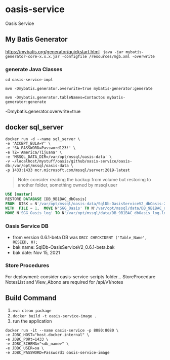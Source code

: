 # oasis-service
Oasis Service

## My Batis Generator
https://mybatis.org/generator/quickstart.html
` java -jar mybatis-generator-core-x.x.x.jar -configfile /resources/mgb.xml -overwrite`
### generate Java Classes
`cd oasis-service-impl`

`mvn -Dmybatis.generator.overwrite=true mybatis-generator:generate`

`mvn -Dmybatis.generator.tableNames=Contactos mybatis-generator:generate`

-Dmybatis.generator.overwrite=true

## docker sql_server
```
docker run -d --name sql_server \
-e 'ACCEPT_EULA=Y' \
-e 'SA_PASSWORD=Password123!' \
-e TZ='America/Tijuana' \
-e 'MSSQL_DATA_DIR=/var/opt/mssql/oasis-data' \
-v ~/localhost/mystuff/oasis/github/oasis-service/oasis-db:/var/opt/mssql/oasis-data \
-p 1433:1433 mcr.microsoft.com/mssql/server:2019-latest
```
> Note: consider reading the backup from volume but restoring to another folder, something owned by mssql user
``` sql 
USE [master]
RESTORE DATABASE [DB_9B1BAC_dbOasis] 
FROM  DISK = N'/var/opt/mssql/oasis-data/SqlDb-OasisServiceV2_dbOasis-20211231-13-1-10.bak' 
WITH  FILE = 1,  MOVE N'SGG_Oasis' TO N'/var/opt/mssql/data/DB_9B1BAC_dbOasis_DATA.mdf',  
MOVE N'SGG_Oasis_log' TO N'/var/opt/mssql/data/DB_9B1BAC_dbOasis_log.ldf',  NOUNLOAD,  STATS = 5
```

### Oasis Service DB
- from version 0.6.1-beta DB was `DBCC CHECKIDENT ('Table_Name', RESEED, 0);`
- bak name: SqlDb-OasisServiceV2_0.6.1-beta.bak
- bak date: Nov 15, 2021

### Store Procedures
For deployment: consider oasis-service-scripts folder...
StoreProcedure NotesList and View_Abono are required for /api/v1/notes

## Build Command
1. `mvn clean package`
2. `docker build -t oasis-service-image .`
3.  run the application
```shell
docker run -it --name oasis-service -p 8080:8080 \
-e JDBC_HOST="host.docker.internal" \
-e JDBC_PORt=1433 \
-e JDBC_SCHEMA="<db_name>" \
-e JDBC_USER=sa \
-e JDBC_PASSWORD=Password1 oasis-service-image
```
